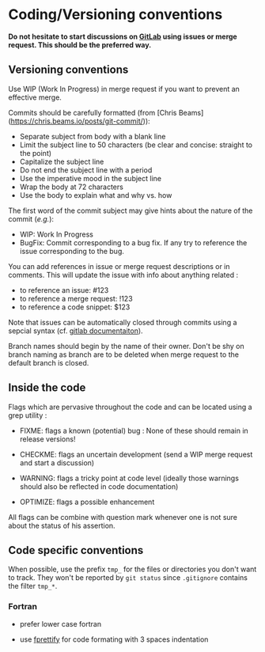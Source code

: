 # Coding/Versioning conventions

**Do not hesitate to start discussions on [GitLab](https://gitlab.inria.fr/charms/ComPASS) using issues or merge request. This should be the preferred way.** 

## Versioning conventions

Use WIP (Work In Progress) in merge request if you want to prevent an effective merge.

Commits should be carefully formatted (from [Chris Beams] (https://chris.beams.io/posts/git-commit/)):
  * Separate subject from body with a blank line
  * Limit the subject line to 50 characters (be clear and concise: straight to the point)
  * Capitalize the subject line
  * Do not end the subject line with a period
  * Use the imperative mood in the subject line
  * Wrap the body at 72 characters
  * Use the body to explain what and why vs. how


The first word of the commit subject may give hints about the nature of the commit (*e.g.*):

  * WIP: Work In Progress
  * BugFix: Commit corresponding to a bug fix. If any try to reference the issue corresponding to the bug.

You can add references in issue or merge request descriptions or in comments. This will update the issue with info about anything related :
  * to reference an issue: #123
  * to reference a merge request: !123
  * to reference a code snippet: $123

Note that issues can be automatically closed through commits using a sepcial syntax (cf. [gitlab documentaiton](https://docs.gitlab.com/ee/user/project/issues/automatic_issue_closing.html)).
  
Branch names should begin by the name of their owner. Don't be shy on branch naming as branch are to be deleted when merge request to the default branch is closed.

## Inside the code

Flags which are pervasive throughout the code and can be located using a grep utility :

  * FIXME: flags a known (potential) bug : None of these should remain in release versions!
  
  * CHECKME: flags an uncertain development (send a WIP merge request and start a discussion)

  * WARNING: flags a tricky point at code level (ideally those warnings should also be reflected in code documentation)
  
  * OPTIMIZE: flags a possible enhancement
  

All flags can be combine with question mark whenever one is not sure about the status of his assertion.

## Code specific conventions

When possible, use the prefix `tmp_` for the files or directories you don't want to track. They won't be reported by `git status` since `.gitignore` contains the filter `tmp_*`.

### Fortran

* prefer lower case fortran

* use [fprettify](https://github.com/pseewald/fprettify) for code formating with 3 spaces indentation 





